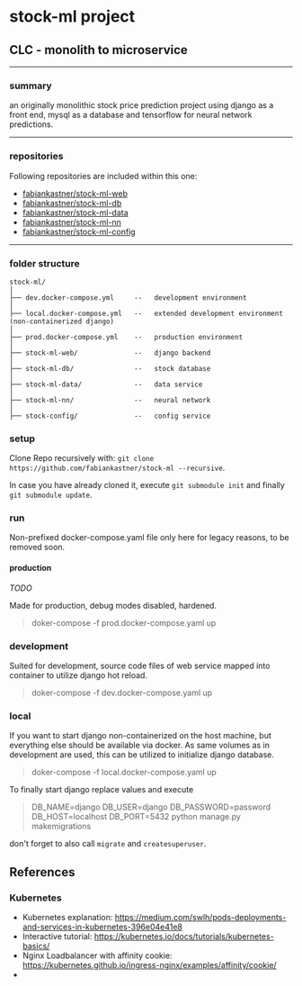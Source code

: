 # stock-ml project  

## **CLC** - monolith to microservice  

---

### **summary**
an originally monolithic stock price prediction project using django as a front end, mysql as a database and tensorflow for neural network predictions.

---

### **repositories**
Following repositories are included within this one:

- [fabiankastner/stock-ml-web](https://github.com/fabiankastner/stock-ml-web)  
- [fabiankastner/stock-ml-db](https://github.com/fabiankastner/stock-ml-db)  
- [fabiankastner/stock-ml-data](https://github.com/fabiankastner/stock-ml-data)  
- [fabiankastner/stock-ml-nn](https://github.com/fabiankastner/stock-ml-nn)  
- [fabiankastner/stock-ml-config](https://github.com/fabiankastner/stock-ml-config)  

---

### **folder structure**

``` 
stock-ml/
│
├── dev.docker-compose.yml     --   development environment
│
├── local.docker-compose.yml   --   extended development environment (non-containerized django)
│
├── prod.docker-compose.yml    --   production environment
│
├── stock-ml-web/              --   django backend
│
├── stock-ml-db/               --   stock database
│
├── stock-ml-data/             --   data service
│
├── stock-ml-nn/               --   neural network
│
├── stock-config/              --   config service
```

### **setup**

Clone Repo recursively with: `git clone https://github.com/fabiankastner/stock-ml --recursive`.

In case you have already cloned it, execute `git submodule init` and finally `git submodule update`.

### **run**

Non-prefixed docker-compose.yaml file only here for legacy reasons, to be removed soon.

#### **production**

*TODO*

Made for production, debug modes disabled, hardened.

> doker-compose -f prod.docker-compose.yaml up

### **development**

Suited for development, source code files of web service mapped into container to utilize django hot reload.

> doker-compose -f dev.docker-compose.yaml up

### **local**

If you want to start django non-containerized on the host machine, but everything else should be available via docker.
As same volumes as in development are used, this can be utilized to initialize django database.

> doker-compose -f local.docker-compose.yaml up

To finally start django replace values and execute

> DB_NAME=django DB_USER=django DB_PASSWORD=password DB_HOST=localhost DB_PORT=5432 python manage.py makemigrations

don't forget to also call `migrate` and `createsuperuser`.

## References

### Kubernetes
* Kubernetes explanation: https://medium.com/swlh/pods-deployments-and-services-in-kubernetes-396e04e41e8
* Interactive tutorial: https://kubernetes.io/docs/tutorials/kubernetes-basics/
* Nginx Loadbalancer with affinity cookie: https://kubernetes.github.io/ingress-nginx/examples/affinity/cookie/
* 